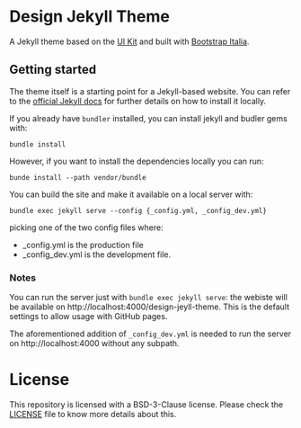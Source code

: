 # Design Jekyll Theme

A Jekyll theme based on the [UI Kit](https://github.com/italia/design-ui-kit)
and built with [Bootstrap Italia](https://github.com/italia/bootstrap-italia/).

## Getting started

The theme itself is a starting point for a Jekyll-based website. You can refer
to the [official Jekyll docs](https://jekyllrb.com/docs/) for further details
on how to install it locally.

If you already have `bundler` installed, you can install jekyll and budler gems
with:

`bundle install`

However, if you want to install the dependencies locally you can run:

`bunde install --path vendor/bundle`

You can build the site and make it available on a local server with:

`bundle exec jekyll serve --config {_config.yml, _config_dev.yml}`

picking one of the two config files where:

*  _config.yml is the production file
*  _config_dev.yml is the development file.

### Notes

You can run the server just with `bundle exec jekyll serve`: the webiste will
be available on http://localhost:4000/design-jeyll-theme. This is the default
settings to allow usage with GitHub pages.

The aforementioned addition of `_config_dev.yml` is needed to run the server on
http://localhost:4000 without any subpath.

# License
This repository is licensed with a BSD-3-Clause license. Please check the
[LICENSE](LICENSE) file to know more details about this.
